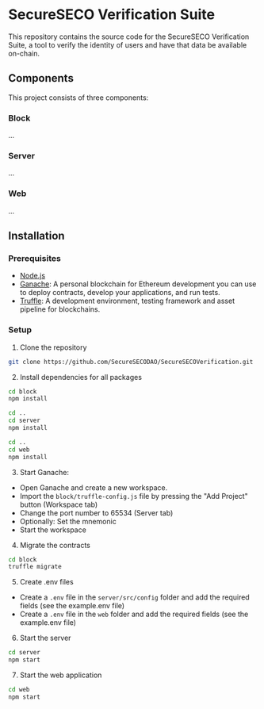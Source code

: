 # SecureSECO Verification Suite

This repository contains the source code for the SecureSECO Verification Suite, a tool to verify the identity of users and have that data be available on-chain.

## Components
This project consists of three components:

### Block
...

### Server
...

### Web
...

## Installation

### Prerequisites

- [Node.js](https://nodejs.org/en/download/)
- [Ganache](https://www.trufflesuite.com/ganache): A personal blockchain for Ethereum development you can use to deploy contracts, develop your applications, and run tests.
- [Truffle](https://www.trufflesuite.com/truffle): A development environment, testing framework and asset pipeline for blockchains.

### Setup

1. Clone the repository

```bash
git clone https://github.com/SecureSECODAO/SecureSECOVerification.git
```

2. Install dependencies for all packages

```bash
cd block
npm install

cd ..
cd server
npm install

cd ..
cd web
npm install
```

3. Start Ganache: 
- Open Ganache and create a new workspace. 
- Import the `block/truffle-config.js` file by pressing the "Add Project" button (Workspace tab)
- Change the port number to 65534 (Server tab)
- Optionally: Set the mnemonic
- Start the workspace

4. Migrate the contracts

```bash
cd block
truffle migrate
```

5. Create .env files
- Create a `.env` file in the `server/src/config` folder and add the required fields (see the example.env file)
- Create a `.env` file in the `web` folder and add the required fields (see the example.env file)

6. Start the server

```bash
cd server
npm start
```

7. Start the web application

```bash
cd web
npm start
```